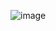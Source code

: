 ![image](https://user-images.githubusercontent.com/122670933/219468486-de9a3d78-53b4-4644-a75f-3d53de9c37eb.png)

